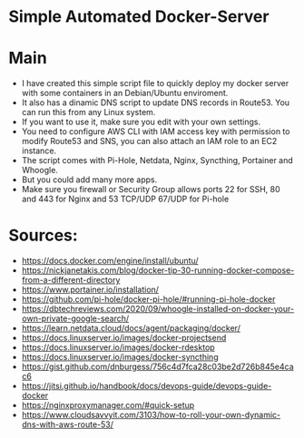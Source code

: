 
# Simple Automated Docker-Server
# Main
- I have created this simple script file to quickly deploy my docker server with some containers in an Debian/Ubuntu enviroment.
- It also has a dinamic DNS script to update DNS records in Route53. You can run this from any Linux system.
- If you want to use it, make sure you edit with your own settings.
- You need to configure AWS CLI with IAM access key with permission to modify Route53 and SNS, you can also attach an IAM role to an EC2 instance.
- The script comes with Pi-Hole, Netdata, Nginx, Syncthing, Portainer and Whoogle.
- But you could add many more apps.
- Make sure you firewall or Security Group allows ports 22 for SSH, 80 and 443 for Nginx and 53 TCP/UDP 67/UDP for Pi-hole

# Sources:
- https://docs.docker.com/engine/install/ubuntu/
- https://nickjanetakis.com/blog/docker-tip-30-running-docker-compose-from-a-different-directory
- https://www.portainer.io/installation/
- https://github.com/pi-hole/docker-pi-hole/#running-pi-hole-docker
- https://dbtechreviews.com/2020/09/whoogle-installed-on-docker-your-own-private-google-search/
- https://learn.netdata.cloud/docs/agent/packaging/docker/
- https://docs.linuxserver.io/images/docker-projectsend
- https://docs.linuxserver.io/images/docker-rdesktop
- https://docs.linuxserver.io/images/docker-syncthing
- https://gist.github.com/dnburgess/756c4d7fca28c03be2d726b845e4cac6
- https://jitsi.github.io/handbook/docs/devops-guide/devops-guide-docker
- https://nginxproxymanager.com/#quick-setup
- https://www.cloudsavvyit.com/3103/how-to-roll-your-own-dynamic-dns-with-aws-route-53/

